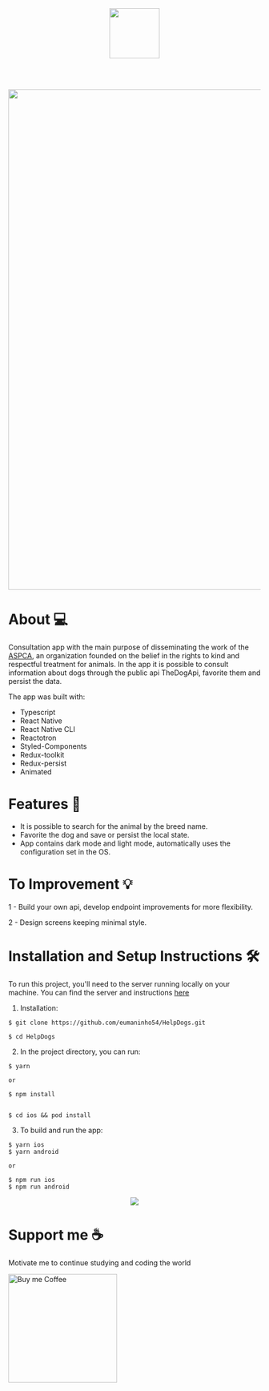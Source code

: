 <div align="center">
  <img style="height: 100px" src="https://user-images.githubusercontent.com/87163356/198900282-0f8015f1-68eb-4f36-8a4b-782ac737049e.png">
</div>

<br></br>

<div align="center">
  <img style="height: 1000px" src="https://user-images.githubusercontent.com/87163356/198900325-8669205d-d619-4987-ba0d-218b99e4c04a.png">
</div>

# About 💻
Consultation app with the main purpose of disseminating the work of the 
<a href="https://www.aspca.org" targer="_blank">ASPCA<a/>, an organization founded on the belief in the rights 
to kind and respectful treatment for animals.
In the app it is possible to consult information about dogs through the public api TheDogApi, favorite them and persist the data.


The app was built with:
- Typescript
- React Native
- React Native CLI
- Reactotron
- Styled-Components
- Redux-toolkit
- Redux-persist
- Animated

# Features 🚀
- It is possible to search for the animal by the breed name.
- Favorite the dog and save or persist the local state.
- App contains dark mode and light mode, automatically uses the configuration set in the OS.


# To Improvement 💡
1 - Build your own api, develop endpoint improvements for more flexibility.

2 - Design screens keeping minimal style.

# Installation and Setup Instructions 🛠
To run this project, you'll need to the server running locally on your machine. You can find the server and instructions 
<a href="https://github.com/eumaninho54/cine-app-server" targer="_blank">here<a/>

1. Installation: 
```
$ git clone https://github.com/eumaninho54/HelpDogs.git

$ cd HelpDogs
```

2. In the project directory, you can run:
```
$ yarn

or

$ npm install


$ cd ios && pod install
```

3. To build and run the app:
```
$ yarn ios
$ yarn android

or

$ npm run ios
$ npm run android
```

<div align="center">
  <img src="https://user-images.githubusercontent.com/87163356/198903287-c434424d-12b6-4a5f-baf6-2e3a1c8988d8.png">
</div>

# Support me ☕

Motivate me to continue studying and coding the world

<a href="https://www.buymeacoffee.com/ymaninho54" target="_blank" rel=”noopener”>
  <img src="https://camo.githubusercontent.com/9098104e5daafdc329a70518b45ded656f305d1043fa6454ce405aec84509740/68747470733a2f2f63646e2e6275796d6561636f666665652e636f6d2f627574746f6e732f76322f64656661756c742d76696f6c65742e706e67" alt="Buy me Coffee" max-height="60px" width="217px">
</a>

